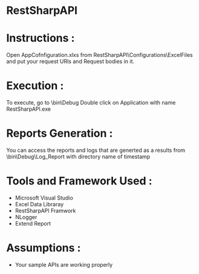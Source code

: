 # RestSharpAPI

# Instructions : 
Open AppCofnfiguration.xlxs from RestSharpAPI\Configurations\ExcelFiles and put your request URls and Request bodies in it. 

# Execution : 
To execute, go to \bin\Debug Double click on Application with name RestSharpAPI.exe

# Reports Generation : 
You can access the reports and logs that are generted as a results from \bin\Debug\Log_Report with directory name of timestamp

# Tools and Framework Used : 
- Microsoft Visual Studio
- Excel Data Libraray 
- RestSharpAPI Framwork
- NLogger 
- Extend Report 

# Assumptions : 
- Your sample APIs are working properly

